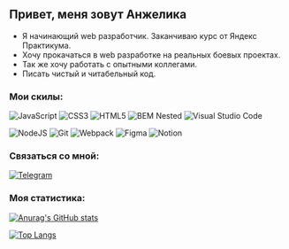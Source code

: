 ## Привет, меня зовут Анжелика
- Я начинающий web разработчик. Заканчиваю курс от Яндекс Практикума.
- Хочу прокачаться в web разработке на реальных боевых проектах.
- Так же хочу работать с опытными коллегами.
- Писать чистый и читабельный код.


### Мои скилы:
![JavaScript](https://img.shields.io/badge/javascript-070506?style=for-the-badge&logo=javascript&logoColor=%23F7DF1E)
![CSS3](https://img.shields.io/badge/CSS3-070506?style=for-the-badge&logo=css3&logoColor=afa600)
![HTML5](https://img.shields.io/badge/html5-070506?style=for-the-badge&logo=html5&logoColor=ea5f00)
![BEM Nested](https://img.shields.io/badge/BEM%20Nested-070506?style=for-the-badge&logo=BEM&logoColor=white)
![Visual Studio Code](https://img.shields.io/badge/Visual%20Studio%20Code-070506?style=for-the-badge&logo=visual-studio-code&logoColor=28bcfe)

![NodeJS](https://img.shields.io/badge/node.js-070506?style=for-the-badge&logo=node.js&logoColor=afa600)
![Git](https://img.shields.io/badge/git-070506?style=for-the-badge&logo=git&logoColor=ea5f00)
![Webpack](https://img.shields.io/badge/webpack-070506?style=for-the-badge&logo=webpack&logoColor=28bcfe)
![Figma](https://img.shields.io/badge/figma-070506?style=for-the-badge&logo=figma&logoColor=a25aff)
![Notion](https://img.shields.io/badge/Notion-070506?style=for-the-badge&logo=notion&logoColor=white)

### Связаться со мной:
[![Telegram](https://img.shields.io/badge/Telegram-070506?style=for-the-badge&logo=Telegram&logoColor=28bcfe)](https://telegram.me/anaazhel)

### Моя статистика:
[![Anurag's GitHub stats](https://github-readme-stats.vercel.app/api?username=ana-anajel&show_icons=true&theme=chartreuse-dark)](https://github.com/anuraghazra/github-readme-stats)

[![Top Langs](https://github-readme-stats.vercel.app/api/top-langs/?username=ana-anajel&layout=compact&theme=chartreuse-dark)](https://github.com/anuraghazra/github-readme-stats)